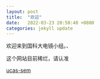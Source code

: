 ```yaml
---
layout: post
title:  "欢迎"
date:   2022-03-23 20:50:40 +0800
categories: jekyll update
---
```


欢迎来到国科大电镜小组。、


这个网站目前稀烂，请认准

[ucas-sem](https://semgroupucas.wordpress.com/)
